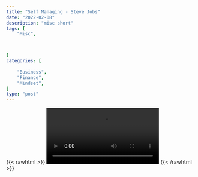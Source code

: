```yaml
---
title: "Self Managing - Steve Jobs"
date: "2022-02-08"
description: "misc short"
tags: [
    "Misc",



]
categories: [
    
    "Business",
    "Finance",
    "Mindset",
]
type: "post"
---
```

{{< rawhtml >}}
    <video width="auto" height="auto" controls>
        <source src="https://clips.dev00ps.com/MISC/Self%20Managing%20-%20Steve%20Jobs.mp4" type="video/mp4"> 
    </video>
{{< /rawhtml >}}